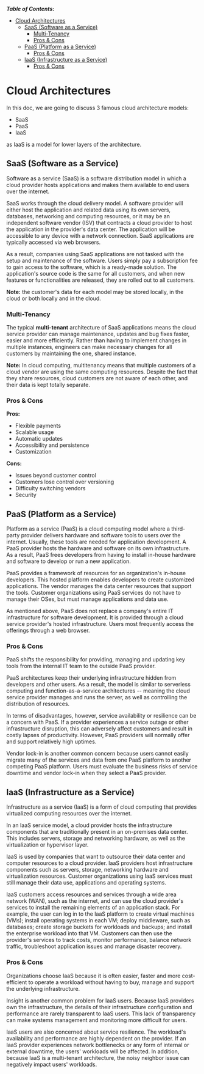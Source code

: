 ***Table of Contents:***

- [Cloud Architectures](#cloud-architectures)
  - [SaaS (Software as a Service)](#saas-software-as-a-service)
    - [Multi-Tenancy](#multi-tenancy)
    - [Pros \& Cons](#pros--cons)
  - [PaaS (Platform as a Service)](#paas-platform-as-a-service)
    - [Pros \& Cons](#pros--cons-1)
  - [IaaS (Infrastructure as a Service)](#iaas-infrastructure-as-a-service)
    - [Pros \& Cons](#pros--cons-2)


# Cloud Architectures

In this doc, we are going to discuss 3 famous cloud architecture models:
 - SaaS
 - PaaS
 - IaaS

as IaaS is a model for lower layers of the architecture.

## SaaS (Software as a Service)

Software as a service (SaaS) is a software distribution model in which a cloud provider hosts applications and makes them available to end users over the internet.

SaaS works through the cloud delivery model. A software provider will either host the application and related data using its own servers, databases, networking and computing resources, or it may be an independent software vendor (ISV) that contracts a cloud provider to host the application in the provider's data center. The application will be accessible to any device with a network connection. SaaS applications are typically accessed via web browsers.

As a result, companies using SaaS applications are not tasked with the setup and maintenance of the software. Users simply pay a subscription fee to gain access to the software, which is a ready-made solution. The application's source code is the same for all customers, and when new features or functionalities are released, they are rolled out to all customers.

**Note:** the customer's data for each model may be stored locally, in the cloud or both locally and in the cloud.

### Multi-Tenancy

The typical **multi-tenant** architecture of SaaS applications means the cloud service provider can manage maintenance, updates and bug fixes faster, easier and more efficiently. Rather than having to implement changes in multiple instances, engineers can make necessary changes for all customers by maintaining the one, shared instance.

**Note:** In cloud computing, multitenancy means that multiple customers of a cloud vendor are using the same computing resources. Despite the fact that they share resources, cloud customers are not aware of each other, and their data is kept totally separate.

### Pros & Cons

**Pros:**
- Flexible payments
- Scalable usage
- Automatic updates
- Accessibility and persistence
- Customization

**Cons:**
- Issues beyond customer control
- Customers lose control over versioning
- Difficulty switching vendors
- Security

## PaaS (Platform as a Service)

Platform as a service (PaaS) is a cloud computing model where a third-party provider delivers hardware and software tools to users over the internet. Usually, these tools are needed for application development. A PaaS provider hosts the hardware and software on its own infrastructure. As a result, PaaS frees developers from having to install in-house hardware and software to develop or run a new application.

PaaS provides a framework of resources for an organization's in-house developers. This hosted platform enables developers to create customized applications. The vendor manages the data center resources that support the tools. Customer organizations using PaaS services do not have to manage their OSes, but must manage applications and data use.

As mentioned above, PaaS does not replace a company's entire IT infrastructure for software development. It is provided through a cloud service provider's hosted infrastructure. Users most frequently access the offerings through a web browser.

### Pros & Cons

PaaS shifts the responsibility for providing, managing and updating key tools from the internal IT team to the outside PaaS provider.

PaaS architectures keep their underlying infrastructure hidden from developers and other users. As a result, the model is similar to serverless computing and function-as-a-service architectures -- meaning the cloud service provider manages and runs the server, as well as controlling the distribution of resources.

In terms of disadvantages, however, service availability or resilience can be a concern with PaaS. If a provider experiences a service outage or other infrastructure disruption, this can adversely affect customers and result in costly lapses of productivity. However, PaaS providers will normally offer and support relatively high uptimes.

Vendor lock-in is another common concern because users cannot easily migrate many of the services and data from one PaaS platform to another competing PaaS platform. Users must evaluate the business risks of service downtime and vendor lock-in when they select a PaaS provider.

## IaaS (Infrastructure as a Service)

Infrastructure as a service (IaaS) is a form of cloud computing that provides virtualized computing resources over the internet.

In an IaaS service model, a cloud provider hosts the infrastructure components that are traditionally present in an on-premises data center. This includes servers, storage and networking hardware, as well as the virtualization or hypervisor layer.

IaaS is used by companies that want to outsource their data center and computer resources to a cloud provider. IaaS providers host infrastructure components such as servers, storage, networking hardware and virtualization resources. Customer organizations using IaaS services must still manage their data use, applications and operating systems.

IaaS customers access resources and services through a wide area network (WAN), such as the internet, and can use the cloud provider's services to install the remaining elements of an application stack. For example, the user can log in to the IaaS platform to create virtual machines (VMs); install operating systems in each VM; deploy middleware, such as databases; create storage buckets for workloads and backups; and install the enterprise workload into that VM. Customers can then use the provider's services to track costs, monitor performance, balance network traffic, troubleshoot application issues and manage disaster recovery.

### Pros & Cons

Organizations choose IaaS because it is often easier, faster and more cost-efficient to operate a workload without having to buy, manage and support the underlying infrastructure.

Insight is another common problem for IaaS users. Because IaaS providers own the infrastructure, the details of their infrastructure configuration and performance are rarely transparent to IaaS users. This lack of transparency can make systems management and monitoring more difficult for users.

IaaS users are also concerned about service resilience. The workload's availability and performance are highly dependent on the provider. If an IaaS provider experiences network bottlenecks or any form of internal or external downtime, the users' workloads will be affected. In addition, because IaaS is a multi-tenant architecture, the noisy neighbor issue can negatively impact users' workloads.